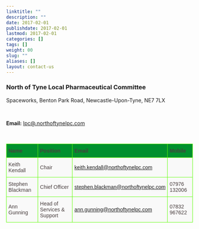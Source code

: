 ```yaml
---
linktitle: ""
description: ""
date: 2017-02-01
publishdate: 2017-02-01
lastmod: 2017-02-01
categories: []
tags: []
weight: 00
slug: ""
aliases: []
layout: contact-us
---
```


<h3 class="f3 primary-color">North of Tyne Local Pharmaceutical Committee</h3>
<p>Spaceworks, Benton Park Road, Newcastle-Upon-Tyne, NE7 7LX</p>
<br>
<p><b>Email:</b> <a href="mailto:lpc@northoftynelpc.com">lpc@.northoftynelpc.com</a> </p>
<br>

<style type="text/css">
.tg  {border-collapse:collapse;border-spacing:0;border-color:#59FF00;}
.tg td{font-family:Arial, sans-serif;font-size:14px;padding:10px 5px;border-style:solid;border-width:1px;overflow:hidden;word-break:normal;border-color:#59FF00;color:#493F3F;background-color:#f9f9f9;}
.tg th{font-family:Arial, sans-serif;font-size:14px;font-weight:normal;padding:10px 5px;border-style:solid;border-width:1px;overflow:hidden;word-break:normal;border-color:#59FF00;color:#493F3F;background-color:#f9f9f9;}
.tg .tg-qz94{background-color:#f9f9f9}
.tg .tg-whdx{text-align: left;font-weight:bold;background-color:#00912E}
</style>
<table class="tg">
  <tr>
    <th class="tg-whdx">Name</th>
    <th class="tg-whdx">Position</th>
    <th class="tg-whdx">Email</th>
    <th class="tg-whdx">Mobile</th>
  </tr>
  <tr>
    <td class="tg-qz94">Keith Kendall</td>
    <td class="tg-qz94">Chair</td>
    <td class="tg-qz94"><a href="mailto:keith.kendall@northoftynelpc.com">keith.kendall@northoftynelpc.com</a></td>
    <td class="tg-qz94"></td>
  </tr>
  <tr>
    <td class="tg-qz94">Stephen Blackman</td>
    <td class="tg-qz94">Chief Officer</td>
    <td class="tg-qz94"><a href="mailto:stephen.blackman@northoftynelpc.com">stephen.blackman@northoftynelpc.com</a></td>
    <td class="tg-qz94">07976 132006</td>
  </tr>
  <tr>
    <td class="tg-qz94">Ann Gunning</td>
    <td class="tg-qz94">Head of Services &amp; Support</td>
    <td class="tg-qz94"><a href="mailto:ann.gunning@northoftynelpc.com">ann.gunning@northoftynelpc.com</a></td>
    <td class="tg-qz94">07832 967622</td>
  </tr>
</table>

